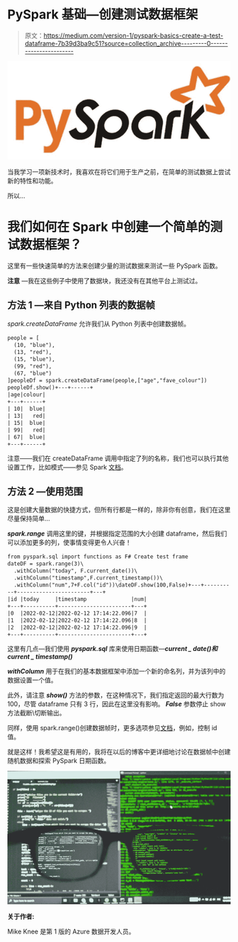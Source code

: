 # PySpark 基础—创建测试数据框架

> 原文：<https://medium.com/version-1/pyspark-basics-create-a-test-dataframe-7b39d3ba9c51?source=collection_archive---------0----------------------->

![](img/9ba424435e998951f9aee9dd0cadfe9e.png)

当我学习一项新技术时，我喜欢在将它们用于生产之前，在简单的测试数据上尝试新的特性和功能。

所以…

# 我们如何在 Spark 中创建一个简单的测试数据框架？

这里有一些快速简单的方法来创建少量的测试数据来测试一些 PySpark 函数。

**注意** —我在这些例子中使用了数据块，我还没有在其他平台上测试过。

## **方法 1** —来自 Python 列表的数据帧

*spark.createDataFrame* 允许我们从 Python 列表中创建数据帧。

```
people = [
  (10, "blue"),
  (13, "red"),
  (15, "blue"),
  (99, "red"),
  (67, "blue")
]peopleDf = spark.createDataFrame(people,["age","fave_colour"])
peopleDf.show()+---+------+
|age|colour|
+---+------+
| 10|  blue|
| 13|   red|
| 15|  blue|
| 99|   red|
| 67|  blue|
+---+------+
```

注意——我们在 createDataFrame 调用中指定了列的名称，我们也可以执行其他设置工作，比如模式——参见 Spark [文档](https://spark.apache.org/docs/3.1.1/api/python/reference/api/pyspark.sql.SparkSession.createDataFrame.html)。

## **方法 2** —使用范围

这是创建大量数据的快捷方式，但所有行都是一样的，除非你有创意，我们在这里尽量保持简单…

***spark.range*** 调用这里的键，并根据指定范围的大小创建 dataframe，然后我们可以添加更多的列，使事情变得更令人兴奋！

```
from pyspark.sql import functions as F# Create test frame
dateDF = spark.range(3)\
  .withColumn("today", F.current_date())\
  .withColumn("timestamp",F.current_timestamp())\
  .withColumn("num",7+F.col("id"))\dateDF.show(100,False)+---+----------+-----------------------+---+
|id |today     |timestamp              |num|
+---+----------+-----------------------+---+
|0  |2022-02-12|2022-02-12 17:14:22.096|7  |
|1  |2022-02-12|2022-02-12 17:14:22.096|8  |
|2  |2022-02-12|2022-02-12 17:14:22.096|9  |
+---+----------+-----------------------+---+
```

这里有几点—我们使用 ***pyspark.sql*** 库来使用日期函数—***current _ date()***和***current _ timestamp()***

***withColumn*** 用于在我们的基本数据框架中添加一个新的命名列，并为该列中的数据设置一个值。

此外，请注意 ***show()*** 方法的参数，在这种情况下，我们指定返回的最大行数为 100，尽管 dataframe 只有 3 行，因此在这里没有影响。 ***False*** 参数停止 show 方法截断\切断输出。

同样，使用 spark.range()创建数据帧时，更多选项参见[文档](https://spark.apache.org/docs/latest/api/python/reference/api/pyspark.sql.SparkSession.range.html)，例如，控制 id 值。

就是这样！我希望这是有用的，我将在以后的博客中更详细地讨论在数据帧中创建随机数据和探索 PySpark 日期函数。

![](img/0d5e1fa621cf70c90f08f4091e81000e.png)

**关于作者:**

Mike Knee 是第 1 版的 Azure 数据开发人员。
